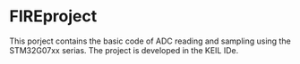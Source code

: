 # FIREproject
This porject contains the basic code of ADC reading and sampling using the STM32G07xx serias.
The project is developed in the KEIL IDe.
